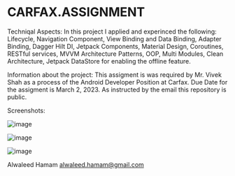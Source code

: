 # CARFAX.ASSIGNMENT

Techniqal Aspects:
In this project I applied and experinced the following: Lifecycle, Navigation Component, View Binding and Data Binding, Adapter Binding, Dagger Hilt DI, Jetpack Components, Material Design, Coroutines, RESTful services, MVVM Architecture Patterns, OOP, Multi Modules, Clean Architecture,  Jetpack DataStore for enabling the offline feature.


Information about the project:
This assigment is was required by Mr. Vivek Shah as a process of the Android Developer Position at Carfax. Due Date for the assigment is March 2, 2023. As instructed by the email this repository is public.


Screenshots:

![image](https://user-images.githubusercontent.com/22231670/222552314-0b21dd1b-1c15-4ff5-a1be-c73059ddf6a1.png)


![image](https://user-images.githubusercontent.com/22231670/222552376-ea1b6ab3-adfa-41d9-80d7-bc1c929fbb26.png)


![image](https://user-images.githubusercontent.com/22231670/222552414-39a54b71-0a27-4c2e-acb0-148f40d86526.png)


Alwaleed Hamam
alwaleed.hamam@gmail.com
